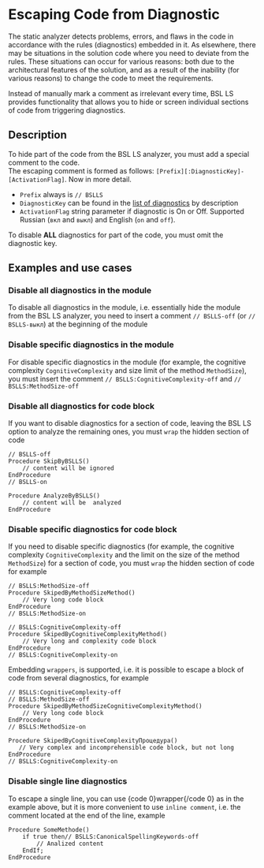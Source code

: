 # Escaping Code from Diagnostic

The static analyzer detects problems, errors, and flaws in the code in accordance with the rules (diagnostics) embedded in it. As elsewhere, there may be situations in the solution code where you need to deviate from the rules. These situations can occur for various reasons: both due to the architectural features of the solution, and as a result of the inability (for various reasons) to change the code to meet the requirements.

Instead of manually mark a comment as irrelevant every time, BSL LS provides functionality that allows you to hide or screen individual sections of code from triggering diagnostics.

## Description

To hide part of the code from the BSL LS analyzer, you must add a special comment to the code.   
The escaping comment is formed as follows: `[Prefix][:DiagnosticKey]-[ActivationFlag]`. Now in more detail.

- `Prefix` always is `// BSLLS`
- `DiagnosticKey` can be found in the [list of diagnostics](../diagnostics/index.md) by description
- `ActivationFlag` string parameter if diagnostic is On or Off. Supported Russian (`вкл` and `выкл`) and English (`on` and `off`).

To disable **ALL** diagnostics for part of the code, you must omit the diagnostic key.

## Examples and use cases

### Disable all diagnostics in the module

To disable all diagnostics in the module, i.e. essentially hide the module from the BSL LS analyzer, you need to insert a comment `// BSLLS-off` (or `// BSLLS-выкл`) at the beginning of the module

### Disable specific diagnostics in the module

For disable specific diagnostics in the module (for example, the cognitive complexity `CognitiveComplexity` and size limit of the method `MethodSize`), you must insert the comment `// BSLLS:CognitiveComplexity-off` and `// BSLLS:MethodSize-off`

### Disable all diagnostics for code block

If you want to disable diagnostics for a section of code, leaving the BSL LS option to analyze the remaining ones, you must `wrap` the hidden section of code

```bsl
// BSLLS-off
Procedure SkipByBSLLS()
    // content will be ignored
EndProcedure
// BSLLS-on

Procedure AnalyzeByBSLLS()
    // content will be  analyzed
EndProcedure
```

### Disable specific diagnostics for code block

If you need to disable specific diagnostics (for example, the cognitive complexity `CognitiveComplexity` and the limit on the size of the method `MethodSize`) for a section of code, you must `wrap` the hidden section of code for example

```bsl
// BSLLS:MethodSize-off
Procedure SkipedByMethodSizeMethod()
    // Very long code block
EndProcedure
// BSLLS:MethodSize-on

// BSLLS:CognitiveComplexity-off
Procedure SkipedByCognitiveComplexityMethod()
    // Very long and complexity code block
EndProcedure
// BSLLS:CognitiveComplexity-on
```

Embedding `wrappers`, is supported, i.e. it is possible to escape a block of code from several diagnostics, for example

```bsl
// BSLLS:CognitiveComplexity-off
// BSLLS:MethodSize-off
Procedure SkipedByMethodSizeCognitiveComplexityMethod()
    // Very long code block
EndProcedure
// BSLLS:MethodSize-on

Procedure SkipedByCognitiveComplexityПроцедура()
   // Very complex and incomprehensible code block, but not long
EndProcedure
// BSLLS:CognitiveComplexity-on
```

### Disable single line diagnostics

To escape a single line, you can use {code 0}wrapper{/code 0} as in the example above, but it is more convenient to use `inline comment`, i.e. the comment located at the end of the line, example

```bsl
Procedure SomeMethode()
    if true then// BSLLS:CanonicalSpellingKeywords-off
        // Analized content
    EndIf;
EndProcedure
```
